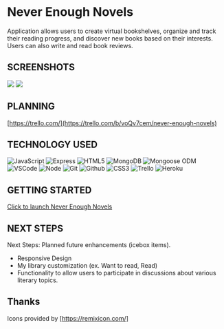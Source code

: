 # Never Enough Novels

Application allows users to create virtual bookshelves, organize and track their reading progress, and discover new books based on their interests. Users can also write and read book reviews.

## SCREENSHOTS

<img src="https://i.imgur.com/ZOcEWgU.png">
<img src="https://i.imgur.com/jtXu4Ge.png">

## PLANNING

[https://trello.com/](https://trello.com/b/voQv7cem/never-enough-novels)

## TECHNOLOGY USED

![JavaScript](https://img.shields.io/badge/-JavaScript-05122A?style=flat&logo=javascript)
![Express](https://img.shields.io/badge/-Express-05122A?style=flat&logo=express)
![HTML5](https://img.shields.io/badge/-HTML5-05122A?style=flat&logo=html5)
![MongoDB](https://img.shields.io/badge/-MongoDB-05122A?style=flat&logo=mongodb)
![Mongoose ODM](https://img.shields.io/badge/-Mongoose_ODM-05122A?style=flat&logo=mongodb)
![VSCode](https://img.shields.io/badge/-VS_Code-05122A?style=flat&logo=visualstudio)
![Node](https://img.shields.io/badge/-Node.js-05122A?style=flat&logo=node.js)
![Git](https://img.shields.io/badge/-Git-05122A?style=flat&logo=git)
![Github](https://img.shields.io/badge/-GitHub-05122A?style=flat&logo=github)
![CSS3](https://img.shields.io/badge/-CSS-05122A?style=flat&logo=css3)
![Trello](https://img.shields.io/badge/-Trello-05122A?style=flat&logo=trello)
![Heroku](https://img.shields.io/badge/-Heroku-05122A?style=flat&logo=heroku)

## GETTING STARTED

[Click to launch Never Enough Novels](https://neverenoughnovels-ebeda06d105f.herokuapp.com/)

## NEXT STEPS

Next Steps: Planned future enhancements (icebox items).

- Responsive Design
- My library customization (ex. Want to read, Read)
- Functionality to allow users to participate in discussions about various literary    topics.


## Thanks
Icons provided by [https://remixicon.com/]